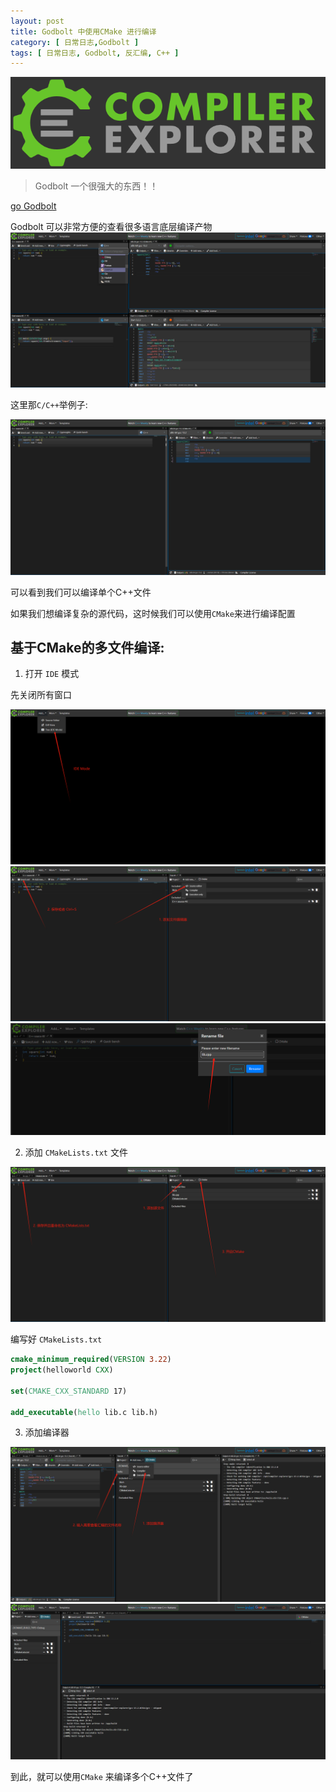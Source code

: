 ```yaml
---
layout: post
title: Godbolt 中使用CMake 进行编译
category: [ 日常日志,Godbolt ]
tags: [ 日常日志, Godbolt, 反汇编, C++ ]
---
```


![](../../../assets/posts/日常日志/Godbolt/2024022117/img.png)

> Godbolt 一个很强大的东西！！

[go Godbolt](https://godbolt.org/)


Godbolt 可以非常方便的查看很多语言底层编译产物
![](../../../assets/posts/日常日志/Godbolt/2024022117/img_1.png)

这里那`C/C++`举例子:

![](../../../assets/posts/日常日志/Godbolt/2024022117/img_2.png)

可以看到我们可以编译单个C++文件

如果我们想编译复杂的源代码，这时候我们可以使用`CMake`来进行编译配置

## 基于CMake的多文件编译:

1. 打开 `IDE` 模式

先关闭所有窗口

![](../../../assets/posts/日常日志/Godbolt/2024022117/img_3.png)
![](../../../assets/posts/日常日志/Godbolt/2024022117/img_4.png)
![](../../../assets/posts/日常日志/Godbolt/2024022117/img_5.png)

2. 添加 `CMakeLists.txt` 文件

![](../../../assets/posts/日常日志/Godbolt/2024022117/img_6.png)

编写好 `CMakeLists.txt`
```cmake
cmake_minimum_required(VERSION 3.22)
project(helloworld CXX)

set(CMAKE_CXX_STANDARD 17)

add_executable(hello lib.c lib.h)

```

3. 添加编译器

![](../../../assets/posts/日常日志/Godbolt/2024022117/img_7.png)
![](../../../assets/posts/日常日志/Godbolt/2024022117/img_8.png)

到此，就可以使用`CMake` 来编译多个C++文件了
